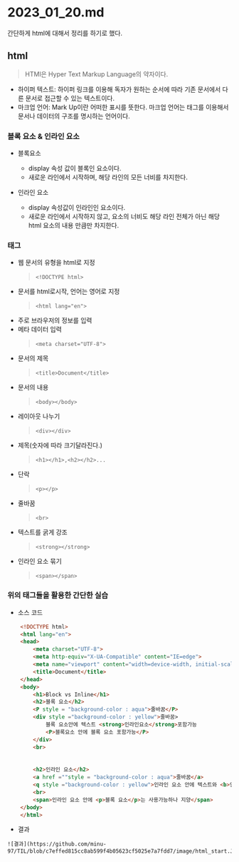 # 2023_01_20.md
간단하게 html에 대해서 정리를 하기로 했다.

## html
> HTMl은 Hyper Text Markup Language의 약자이다.
* 하이퍼 텍스트: 하이퍼 링크를 이용해 독자가 원하는 순서에 따라 기존 문서에서 다른 문서로 접근할 수 있는 텍스트이다.
* 마크업 언어: Mark Up이란 어떠한 표시를 뜻한다. 마크업 언어는 태그를 이용해서 문서나 데이터의 구조를 명시하는 언어이다.
### 블록 요소 & 인라인 요소
* 블록요소
  * display 속성 값이 블록인 요소이다.
  * 새로운 라인에서 시작하며, 해당 라인의 모든 너비를 차지한다.

* 인라인 요소
  *  display 속성값이 인라인인 요소이다.
  *  새로운 라인에서 시작하지 않고, 요소의 너비도 해당 라인 전체가 아닌 해당 html 요소의 내용 만큼만 차지한다.
### 태그
* 웹 문서의 유형을 html로 지정
    > `<!DOCTYPE html>`
* 문서를 html로시작, 언어는 영어로 지정
    > `<html lang="en">` 
* 주로 브라우저의 정보를 입력
* 메타 데이터 입력
    > `<meta charset="UTF-8">`
* 문서의 제목
    >`<title>Document</title>`
* 문서의 내용
    > `<body></body>`
* 레이아웃 나누기
    > `<div></div>`
* 제목(숫자에 따라 크기달라진다.)
    > `<h1></h1>,<h2></h2>...`
* 단락
    > `<p></p>`
* 줄바꿈
    > `<br>`
* 텍스트를 굵게 강조
    > `<strong></strong>`
* 인라인 요소 묶기
    > `<span></span>`

### 위의 태그들을 활용한 간단한 실습
* 소스 코드
``` html
    <!DOCTYPE html> 
    <html lang="en">
    <head>
        <meta charset="UTF-8">
        <meta http-equiv="X-UA-Compatible" content="IE=edge">
        <meta name="viewport" content="width=device-width, initial-scale=1.0">
        <title>Document</title>
    </head>
    <body>
        <h1>Block vs Inline</h1>
        <h2>블록 요소</h2>
        <P style = "background-color : aqua">줄바꿈</P>
        <div style ="background-color : yellow">줄바꿈>
            블록 요소안에 텍스트 <strong>인라인요소</strong>포함가능
            <P>블록요소 안에 블록 요소 포함가능</P>
        </div>
        <br>


        <h2>인라인 요소</h2>
        <a href =""style = "background-color : aqua">줄바꿈</a>
        <q style ="background-color : yellow">인라인 요소 안에 텍스트와 <b>인라인요소</b>포함가능</q>
        <br>
        <span>인라인 요소 안에 <p>블록 요소</p>는 사용가능하나 지양</span>
    </body>
    </html>
```
* 결과
>
    ![결과](https://github.com/minu-97/TIL/blob/c7effed815cc8ab599f4b05623cf5025e7a7fdd7/image/html_start.JPG))

